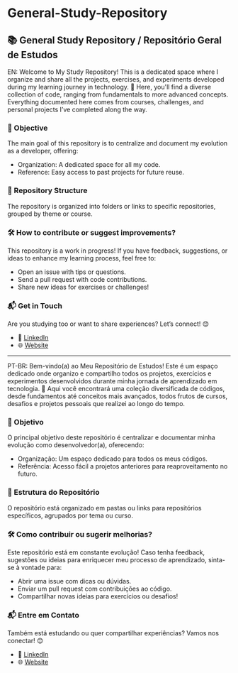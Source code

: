 # General-Study-Repository
## 📚 General Study Repository / Repositório Geral de Estudos

EN: Welcome to My Study Repository!
This is a dedicated space where I organize and share all the projects, exercises, and experiments developed during my learning journey in technology. 🚀
Here, you'll find a diverse collection of code, ranging from fundamentals to more advanced concepts. Everything documented here comes from courses, challenges, and personal projects I’ve completed along the way.

### 🎯 Objective
The main goal of this repository is to centralize and document my evolution as a developer, offering:
  * Organization: A dedicated space for all my code.
  * Reference: Easy access to past projects for future reuse.

### 📂 Repository Structure
The repository is organized into folders or links to specific repositories, grouped by theme or course.

### 🛠 How to contribute or suggest improvements?
This repository is a work in progress! If you have feedback, suggestions, or ideas to enhance my learning process, feel free to:
  * Open an issue with tips or questions.
  * Send a pull request with code contributions.
  * Share new ideas for exercises or challenges!

### 📬 Get in Touch
Are you studying too or want to share experiences? Let’s connect! 😊
* 📩 [LinkedIn](https://www.linkedin.com/in/thiagocqueiroz/)
* 🌐 [Website](https://thiagocesar.com/)


-----------------------------------------------------------------------------------------------------------------------------------------------------------------------------------------------

PT-BR: Bem-vindo(a) ao Meu Repositório de Estudos!
Este é um espaço dedicado onde organizo e compartilho todos os projetos, exercícios e experimentos desenvolvidos durante minha jornada de aprendizado em tecnologia. 🚀
Aqui você encontrará uma coleção diversificada de códigos, desde fundamentos até conceitos mais avançados, todos frutos de cursos, desafios e projetos pessoais que realizei ao longo do tempo.

### 🎯 Objetivo
O principal objetivo deste repositório é centralizar e documentar minha evolução como desenvolvedor(a), oferecendo:
  * Organização: Um espaço dedicado para todos os meus códigos.
  * Referência: Acesso fácil a projetos anteriores para reaproveitamento no futuro.

### 📂 Estrutura do Repositório
O repositório está organizado em pastas ou links para repositórios específicos, agrupados por tema ou curso.

### 🛠 Como contribuir ou sugerir melhorias?
Este repositório está em constante evolução! Caso tenha feedback, sugestões ou ideias para enriquecer meu processo de aprendizado, sinta-se à vontade para:
  * Abrir uma issue com dicas ou dúvidas.
  * Enviar um pull request com contribuições ao código.
  * Compartilhar novas ideias para exercícios ou desafios!

### 📬 Entre em Contato
Também está estudando ou quer compartilhar experiências? Vamos nos conectar! 😊
* 📩 [LinkedIn](https://www.linkedin.com/in/thiagocqueiroz/)
* 🌐 [Website](https://thiagocesar.com/)
